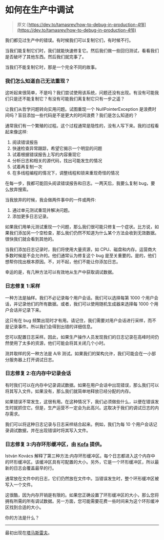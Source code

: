 # 如何在生产中调试

> 原文:[https://dev.to/tamasrev/how-to-debug-in-production-4f8](https://dev.to/tamasrev/how-to-debug-in-production-4f8)

我们都见过生产中的错误。有时候我们可以复制它们，有时候不行。

当我们能复制它们时，我们就能快速修复它。然后我们做一些回归测试，看看我们是否破坏了其他东西。然后我们就完事了。

当我们不能复制它时，那是一个完全不同的故事。

### 我们怎么知道自己无法重现？

这听起来很简单，不是吗？我们尝试使用该系统，问题还没有出现。有没有可能我们只是还不能复制它？有没有可能我们离复制它只有一步之遥？

让我们从哲学问题转向实用问题。试图重现一个 NullPointerException 是浪费时间吗？盲目添加一些代码是不是更大的时间浪费？我们是怎么知道的？

通常我们有一个繁殖的过程。这个过程通常是隐性的，没有人写下来。我的过程看起来像这样:

1.  阅读错误报告
2.  快速检查异常跟踪，希望它揭示一个明显的问题
3.  试着根据错误报告上写的内容重现它
4.  分析日志和相关的源代码，找出可能发生的情况
5.  试着再复制一次
6.  在多线程编程的情况下，调整线程和锁来重现奇怪的情况

在每一步，我都可能回头阅读错误报告和日志。一两天后，我要么复制 bug，要么放弃搜索。

当我放弃的时候，我会做两件事中的一件或两件:

1.  通过单元测试重现并解决问题。
2.  添加更多日志记录。

如果我们用单元测试重现一个问题，那么我们很可能只修复一个症状。比方说，如果我们添加另一个空检查，那么我们仍然不知道为什么某个方法会收到无效数据。很快我们就会看到其他的。

当我们添加日志记录时，我们将使用大量资源，如 CPU、磁盘和内存。运营商大多数时候是不会允许的。他们通常认为修复这个 bug 是至关重要的。是的，他们想帮你找出根本原因。不，对不起，他们不能让你添加日志。

幸运的是，有几种方法可以有效地从生产中获取调试数据。

### 日志修复 1:采样

一种方法是抽样。我们不必记录每个用户会话。我们可以选择每第 1000 个用户会话，并记录他们的所有数据。或者，我们可以使用随机生成器来选择每 1000 个用户会话并记录下来。

这只有在 bug 频繁出现时才有用。请记住，我们需要对用户会话进行采样，而不是记录事件。所以我们会得到出错的详细信息。

您可以配置日志采样。因此，如果生产操作人员发现我们的日志记录在高峰时间仍然使用了太多的资源，他们可能会将其关闭几个小时。

测井取样的另一种方法是 A/B 测试。如果我们的架构允许，我们可能会在一小部分服务器上打开调试日志。

### 日志修复 2:在内存中记录会话

有时我们可以在内存中记录调试数据。如果在用户会话中出现错误，那么我们可以将其写入文件。如果没有，那么我们就简单地释放已经分配的内存。

如果错误不常发生，这很有用。在这种情况下，我们必须做些什么，以便在错误发生时就抓住它。但是，生产运营不一定会为此高兴。这取决于我们的调试日志的内存需求。

我们可以将这种日志记录与日志采样结合起来。例如，我们为每 10 个用户会话记录调试数据，并在出现错误时将其写入文件。

### 日志修复 3:内存环形缓冲区，由 [Kofa](https://www.linkedin.com/in/istv%C3%A1n-kov%C3%A1cs-5619031/) 提供。

István Kovács 解释了第三种方法:内存环形缓冲区。每个日志都进入这个内存中的环形缓冲区。该缓冲区具有可配置的大小。另外，它是一个环形缓冲区，所以最新的日志会覆盖最早的行。

通常放在文件中的日志，它们仍然放在文件中。当错误发生时，整个环形缓冲区被写入一个文件。

这很酷，因为内存开销是有限的。如果您正确设置了环形缓冲区的大小，那么您将拥有所需的所有调试数据。另一方面，您可能需要花费一些时间来为这个环形缓冲区找到合适的大小。

你的方法是什么？

* * *

最初出现在[塔马斯雷夫](https://tamasrev.wordpress.com)。